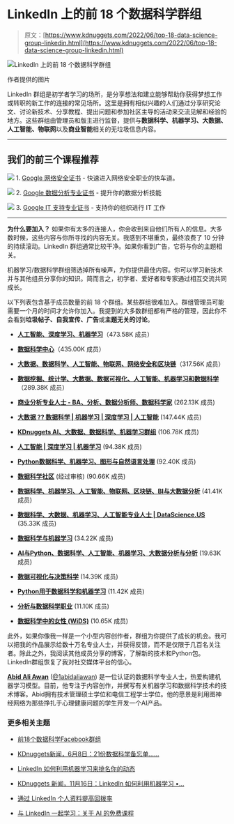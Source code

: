# LinkedIn 上的前 18 个数据科学群组

> 原文：[https://www.kdnuggets.com/2022/06/top-18-data-science-group-linkedin.html](https://www.kdnuggets.com/2022/06/top-18-data-science-group-linkedin.html)

![LinkedIn 上的前 18 个数据科学群组](../Images/01a10c7eccf22f439d983a24d0327657.png)

作者提供的图片

LinkedIn 群组是初学者学习的场所，是分享想法和建立能够帮助你获得梦想工作或转职的新工作的连接的常见场所。这里是拥有相似兴趣的人们通过分享研究论文、讨论新技术、分享教程、提出问题和参加社区主导的活动来交流见解和经验的地方。这些群组由管理员和版主进行监督，提供与**数据科学、机器学习、大数据、人工智能、物联网**以及**商业智能**相关的无垃圾信息内容。

* * *

## 我们的前三个课程推荐

![](../Images/0244c01ba9267c002ef39d4907e0b8fb.png) 1\. [Google 网络安全证书](https://www.kdnuggets.com/google-cybersecurity) - 快速进入网络安全职业的快车道。

![](../Images/e225c49c3c91745821c8c0368bf04711.png) 2\. [Google 数据分析专业证书](https://www.kdnuggets.com/google-data-analytics) - 提升你的数据分析技能

![](../Images/0244c01ba9267c002ef39d4907e0b8fb.png) 3\. [Google IT 支持专业证书](https://www.kdnuggets.com/google-itsupport) - 支持你的组织进行 IT 工作

* * *

**为什么要加入？** 如果你有太多的连接人，你会收到来自他们所有人的信息。大多数时候，这些内容与你所寻找的内容无关。我感到不堪重负，最终浪费了 10 分钟的持续滚动。LinkedIn 群组通常比较干净。如果你看到广告，它将与你的主题相关。

机器学习/数据科学群组筛选掉所有噪声，为你提供最佳内容。你可以学习新技术并与其他组员分享你的知识。简而言之，初学者、爱好者和专家通过相互交流共同成长。

以下列表包含基于成员数量的前 18 个群组。某些群组很难加入。群组管理员可能需要一个月的时间才允许你加入。我提到的大多数群组都有严格的管理，因此你不会看到**垃圾帖子、自我宣传、广告**或**主题无关的讨论**。

+   [**人工智能、深度学习、机器学习**](https://www.linkedin.com/groups/1814785/)（473.58K 成员）

+   [**数据科学中心**](https://www.linkedin.com/groups/35222/)（435.00K 成员）

+   [**大数据、数据科学、人工智能、物联网、网络安全和区块链**](https://www.linkedin.com/groups/3990648/)（317.56K 成员）

+   [**数据挖掘、统计学、大数据、数据可视化、人工智能、机器学习和数据科学**](https://www.linkedin.com/groups/152247/)（289.38K 成员）

+   [**商业分析专业人士 - BA、分析、数据分析师、数据科学家**](https://www.linkedin.com/groups/60878/) (262.13K 成员)

+   [**大数据 ?? 数据科学 | 机器学习 | 深度学习 | 人工智能**](https://www.linkedin.com/groups/762547/) (147.44K 成员)

+   [**KDnuggets AI、大数据、数据科学、机器学习群组**](https://www.linkedin.com/groups/54257/) (106.78K 成员)

+   [**人工智能 | 深度学习 | 机器学习**](https://www.linkedin.com/groups/45655/) (94.38K 成员)

+   [**Python数据科学、机器学习、图形与自然语言处理**](https://www.linkedin.com/groups/4388870/) (92.40K 成员)

+   [**数据科学社区**](https://www.linkedin.com/groups/3063585/) (经过审核) (90.66K 成员)

+   [**数据科学、机器学习、人工智能、物联网、区块链、BI与大数据分析**](https://www.linkedin.com/groups/10308230/) (41.41K 成员)

+   [**数据科学、大数据、机器学习、人工智能专业人士 | DataScience.US**](https://www.linkedin.com/groups/85005/) (35.33K 成员)

+   [**数据科学与机器学习**](https://www.linkedin.com/groups/4211928/) (34.22K 成员)

+   [**AI与Python、数据科学、人工智能、机器学习、大数据分析与分析**](https://www.linkedin.com/groups/10309698/) (19.63K 成员)

+   [**数据可视化与决策科学**](https://www.linkedin.com/groups/4737538/) (14.39K 成员)

+   [**Python用于数据科学和机器学习**](http://v) (11.42K 成员)

+   [**分析与数据科学职业**](https://www.linkedin.com/groups/6744146/) (11.10K 成员)

+   [**数据科学中的女性 (WiDS)**](https://www.linkedin.com/groups/7049613/) (10.65K 成员)

此外，如果你像我一样是一个小型内容创作者，群组为你提供了成长的机会。我可以把我的作品展示给数十万名专业人士，并获得反馈，而不是仅限于几百名关注者。除此之外，我阅读其他成员分享的博客，了解新的技术和Python包。LinkedIn群组恢复了我对社交媒体平台的信心。

**[Abid Ali Awan](https://www.polywork.com/kingabzpro)** ([@1abidaliawan](https://twitter.com/1abidaliawan)) 是一位认证的数据科学专业人士，热爱构建机器学习模型。目前，他专注于内容创作，并撰写有关机器学习和数据科学技术的技术博客。Abid拥有技术管理硕士学位和电信工程学士学位。他的愿景是利用图神经网络为那些挣扎于心理健康问题的学生开发一个AI产品。

### 更多相关主题

+   [前18个数据科学Facebook群组](https://www.kdnuggets.com/2022/06/top-18-data-science-facebook-groups.html)

+   [KDnuggets新闻，6月8日：21份数据科学备忘单……](https://www.kdnuggets.com/2022/n23.html)

+   [LinkedIn 如何利用机器学习来排名你的动态](https://www.kdnuggets.com/2022/11/linkedin-uses-machine-learning-rank-feed.html)

+   [KDnuggets 新闻，11月16日：LinkedIn 如何利用机器学习 •…](https://www.kdnuggets.com/2022/n45.html)

+   [通过 LinkedIn 个人资料提高回拨率](https://www.kdnuggets.com/increase-your-callback-rate-with-a-linkedin-profile)

+   [与 LinkedIn 一起学习：关于 AI 的免费课程](https://www.kdnuggets.com/learn-with-linkedin-free-courses-about-ai)
